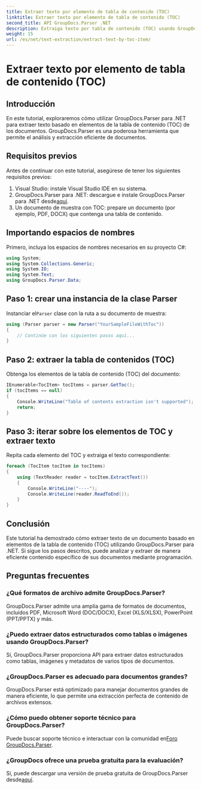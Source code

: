 ```yaml
---
title: Extraer texto por elemento de tabla de contenido (TOC)
linktitle: Extraer texto por elemento de tabla de contenido (TOC)
second_title: API GroupDocs.Parser .NET
description: Extraiga texto por tabla de contenido (TOC) usando GroupDocs.Parser para .NET. Aprenda técnicas eficientes de análisis de documentos para la extracción de datos estructurados.
weight: 15
url: /es/net/text-extraction/extract-text-by-toc-item/
---
```


# Extraer texto por elemento de tabla de contenido (TOC)

## Introducción
En este tutorial, exploraremos cómo utilizar GroupDocs.Parser para .NET para extraer texto basado en elementos de la tabla de contenido (TOC) de los documentos. GroupDocs.Parser es una poderosa herramienta que permite el análisis y extracción eficiente de documentos.
## Requisitos previos
Antes de continuar con este tutorial, asegúrese de tener los siguientes requisitos previos:
1. Visual Studio: instale Visual Studio IDE en su sistema.
2.  GroupDocs.Parser para .NET: descargue e instale GroupDocs.Parser para .NET desde[aquí](https://releases.groupdocs.com/parser/net/).
3. Un documento de muestra con TOC: prepare un documento (por ejemplo, PDF, DOCX) que contenga una tabla de contenido.

## Importando espacios de nombres
Primero, incluya los espacios de nombres necesarios en su proyecto C#:
```csharp
using System;
using System.Collections.Generic;
using System.IO;
using System.Text;
using GroupDocs.Parser.Data;
```
## Paso 1: crear una instancia de la clase Parser
 Instanciar el`Parser` clase con la ruta a su documento de muestra:
```csharp
using (Parser parser = new Parser("YourSampleFileWithToc"))
{
    // Continúe con los siguientes pasos aquí...
}
```
## Paso 2: extraer la tabla de contenidos (TOC)
Obtenga los elementos de la tabla de contenido (TOC) del documento:
```csharp
IEnumerable<TocItem> tocItems = parser.GetToc();
if (tocItems == null)
{
    Console.WriteLine("Table of contents extraction isn't supported");
    return;
}
```
## Paso 3: iterar sobre los elementos de TOC y extraer texto
Repita cada elemento del TOC y extraiga el texto correspondiente:
```csharp
foreach (TocItem tocItem in tocItems)
{
    using (TextReader reader = tocItem.ExtractText())
    {
        Console.WriteLine("----");
        Console.WriteLine(reader.ReadToEnd());
    }
}
```

## Conclusión
Este tutorial ha demostrado cómo extraer texto de un documento basado en elementos de la tabla de contenido (TOC) utilizando GroupDocs.Parser para .NET. Si sigue los pasos descritos, puede analizar y extraer de manera eficiente contenido específico de sus documentos mediante programación.

## Preguntas frecuentes
### ¿Qué formatos de archivo admite GroupDocs.Parser?
GroupDocs.Parser admite una amplia gama de formatos de documentos, incluidos PDF, Microsoft Word (DOC/DOCX), Excel (XLS/XLSX), PowerPoint (PPT/PPTX) y más.
### ¿Puedo extraer datos estructurados como tablas o imágenes usando GroupDocs.Parser?
Sí, GroupDocs.Parser proporciona API para extraer datos estructurados como tablas, imágenes y metadatos de varios tipos de documentos.
### ¿GroupDocs.Parser es adecuado para documentos grandes?
GroupDocs.Parser está optimizado para manejar documentos grandes de manera eficiente, lo que permite una extracción perfecta de contenido de archivos extensos.
### ¿Cómo puedo obtener soporte técnico para GroupDocs.Parser?
 Puede buscar soporte técnico e interactuar con la comunidad en[Foro GroupDocs.Parser](https://forum.groupdocs.com/c/parser/17).
### ¿GroupDocs ofrece una prueba gratuita para la evaluación?
Sí, puede descargar una versión de prueba gratuita de GroupDocs.Parser desde[aquí](https://releases.groupdocs.com/).